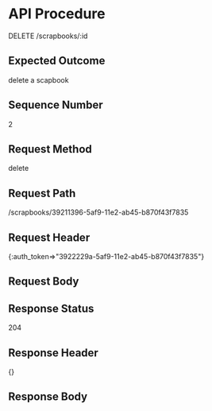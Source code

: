 # API Procedure
DELETE /scrapbooks/:id
## Expected Outcome
delete a scapbook 
## Sequence Number
2
## Request Method
delete
## Request Path
/scrapbooks/39211396-5af9-11e2-ab45-b870f43f7835
## Request Header
{:auth_token=>"3922229a-5af9-11e2-ab45-b870f43f7835"}
## Request Body


## Response Status
204
## Response Header
{}

## Response Body

